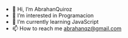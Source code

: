 - 👋 Hi, I’m AbrahanQuiroz
- 👀 I’m interested in Programacion
- 🌱 I’m currently learning JavaScript
- 📫 How to reach me abrahanqz@gmail.com

<!---
Aezelion/Aezelion is a ✨ special ✨ repository because its `README.md` (this file) appears on your GitHub profile.
You can click the Preview link to take a look at your changes.
--->
